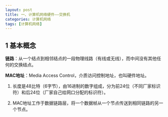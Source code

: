 ```yaml
---
layout: post
title: 一、计算机网络硬件——交换机
categories: 计算机网络
tags: [计算机网络]
---
```


## 1 基本概念

**链路**：从一个结点到相邻结点的一段物理线路（有线或无线），而中间没有其他任何的交换结点。

**MAC地址**：Media Access Control，介质访问控制地址，也叫硬件地址。

1. 长度是48比特（6字节），由16进制的数字组成，分为前24位（不同厂家标识符）和后24位（厂家自己给网口分配的标识符）。

2. MAC地址工作于数据链路层，将一个数据帧从一个节点传送到相同链路的另一个节点。


